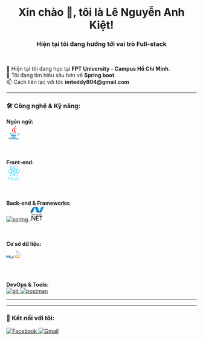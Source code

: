 <h1 align="center">
  Xin chào 👋, tôi là Lê Nguyễn Anh Kiệt!
</h1>

<h3 align="center">
  Hiện tại tôi đang hướng tới vai trò Full-stack
</h3>

<br>

<p align="left">
  🔭 Hiện tại tôi đang học tại <strong> FPT University - Campus Hồ Chí Minh</strong>.
  <br>
  🌱 Tôi đang tìm hiểu sâu hơn về <strong>Spring boot</strong>.
  <br>
  📫 Cách liên lạc với tôi: <strong>imteddy804@gmail.com</strong>
  <br>
</p>

<hr>

<h3 align="left">🛠️ Công nghệ & Kỹ năng:</h3>
<p align="left">
  <strong>Ngôn ngữ:</strong>
  <br>
  <a href="[LINK_DEN_DOCS_CUA_NGON_NGU]" target="_blank" rel="noreferrer">
    <img src="https://raw.githubusercontent.com/devicons/devicon/master/icons/java/java-original.svg" alt="java" width="40" height="40"/>
  </a>
  
  <br><br>
  <strong>Front-end:</strong>
  <br>
  <a href="https://reactjs.org/" target="_blank" rel="noreferrer">
    <img src="https://raw.githubusercontent.com/devicons/devicon/master/icons/react/react-original-wordmark.svg" alt="react" width="40" height="40"/>
  </a>
  
  <br><br>
  <strong>Back-end & Frameworks:</strong>
  <br>
  <a href="https://spring.io/projects/spring-boot" target="_blank" rel="noreferrer">
    <img src="https://www.vectorlogo.zone/logos/springio/springio-icon.svg" alt="spring" width="40" height="40"/>
  </a>
  <a href="https://dotnet.microsoft.com/" target="_blank" rel="noreferrer">
    <img src="https://raw.githubusercontent.com/devicons/devicon/master/icons/dot-net/dot-net-original-wordmark.svg" alt="dotnet" width="40" height="40"/>
  </a>

  <br><br>
  <strong>Cơ sở dữ liệu:</strong>
  <br>
  <a href="https://www.mysql.com/" target="_blank" rel="noreferrer">
    <img src="https://raw.githubusercontent.com/devicons/devicon/master/icons/mysql/mysql-original-wordmark.svg" alt="mysql" width="40" height="40"/>
  </a>

  <br><br>
  <strong>DevOps & Tools:</strong>
  <br> 
  <a href="https://git-scm.com/" target="_blank" rel="noreferrer">
    <img src="https://www.vectorlogo.zone/logos/git-scm/git-scm-icon.svg" alt="git" width="40" height="40"/>
  </a>
  <a href="https://postman.com" target="_blank" rel="noreferrer">
    <img src="https://www.vectorlogo.zone/logos/getpostman/getpostman-icon.svg" alt="postman" width="40" height="40"/>
  </a>
</p>

<hr>



<hr>

<h3 align="left">🔗 Kết nối với tôi:</h3>
<p align="left">
  
  <a href="https://www.facebook.com/accounthasebeendisable" target="_blank">
    <img src="https://img.shields.io/badge/Facebook-1877F2?style=for-the-badge&logo=facebook&logoColor=white" alt="Facebook">
  </a>
  <a href="mailto:imteddy804@gmail.com" target="_blank">
    <img src="https://img.shields.io/badge/Gmail-D14836?style=for-the-badge&logo=gmail&logoColor=white" alt="Gmail">
  </a>
  
</p>
